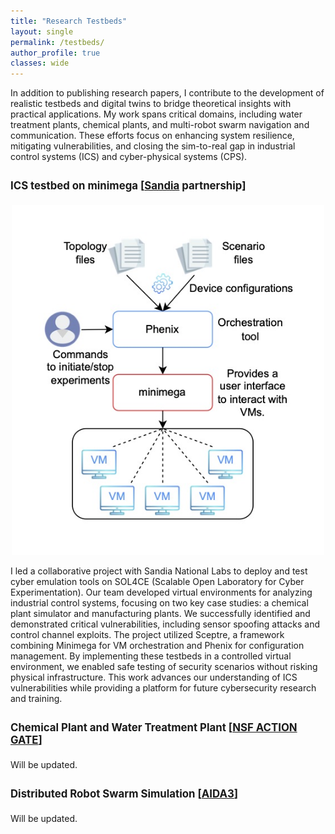 ```yaml
---
title: "Research Testbeds"
layout: single
permalink: /testbeds/
author_profile: true
classes: wide
---
```


<style>
.page__content {
    font-size: 1em;
}

.testbed-intro {
    font-size: 1em;
    margin-bottom: 2em;
}

.testbed-item {
    font-size: 1em;
    margin-bottom: 1.5em;
}

.testbed-title {
    font-size: 1.2em;
    font-weight: bold;
    margin-bottom: 1em;
}
</style>

<div class="testbed-intro">
In addition to publishing research papers, I contribute to the development of realistic testbeds and digital twins to bridge theoretical insights with practical applications. My work spans critical domains, including water treatment plants, chemical plants, and multi-robot swarm navigation and communication. These efforts focus on enhancing system resilience, mitigating vulnerabilities, and closing the sim-to-real gap in industrial control systems (ICS) and cyber-physical systems (CPS).
</div>

<div class="testbed-item">
<div class="testbed-title">
ICS testbed on minimega [<a href="https://www.sandia.gov/">Sandia</a> partnership]
</div>
</div>
<p align="center">
<img src="/assets/images/sandia2.jpg" width="500">
<br>
</p>
<div class="testbed-intro">
I led a collaborative project with Sandia National Labs to deploy and test cyber emulation tools on SOL4CE (Scalable Open Laboratory for Cyber Experimentation). Our team developed virtual environments for analyzing industrial control systems, focusing on two key case studies: a chemical plant simulator and manufacturing plants. We successfully identified and demonstrated critical vulnerabilities, including sensor spoofing attacks and control channel exploits. The project utilized Sceptre, a framework combining Minimega for VM orchestration and Phenix for configuration management. By implementing these testbeds in a controlled virtual environment, we enabled safe testing of security scenarios without risking physical infrastructure. This work advances our understanding of ICS vulnerabilities while providing a platform for future cybersecurity research and training.
</div>

<div class="testbed-item">
<div class="testbed-title">
Chemical Plant and Water Treatment Plant [<a href="https://action.ucsb.edu/">NSF ACTION GATE</a>]
</div>
</div>
<div class="testbed-intro">
Will be updated.
</div>

<div class="testbed-item">
<div class="testbed-title">
Distributed Robot Swarm Simulation [<a href="https://www.purdue.edu/computes/aida3/">AIDA3</a>]
</div>
</div>
<div class="testbed-intro">
Will be updated.
</div>
